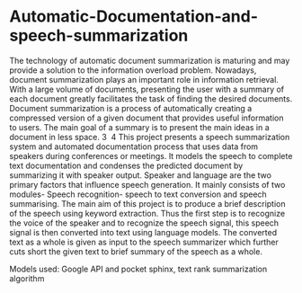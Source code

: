 # Automatic-Documentation-and-speech-summarization

The technology of automatic document summarization is maturing and may provide a solution to the information overload problem. Nowadays, document summarization plays an important role in information retrieval. With a large volume of documents, presenting the user with a summary of each document greatly facilitates the task of finding the desired documents. Document summarization is a process of automatically creating a compressed version of a given document that provides useful information to users. The main goal of a summary is to present the main ideas in a document in less space.
3
​
4
This project presents a speech summarization system and automated documentation process that uses data from speakers during conferences or meetings. It models the speech to complete text documentation and condenses the predicted document by summarizing it with speaker output. Speaker and language are the two primary factors that influence speech generation. It mainly consists of two modules- Speech recognition- speech to text conversion and speech summarising. The main aim of this project is to produce a brief description of the speech using keyword extraction. Thus the first step is to recognize the voice of the speaker and to recognize the speech signal, this speech signal is then converted into text using language models. The converted text as a whole is given as input to the speech summarizer which further cuts short the given text to brief summary of the speech as a whole.

Models used: Google API and pocket sphinx, text rank summarization algorithm


